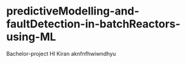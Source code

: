 # predictiveModelling-and-faultDetection-in-batchReactors-using-ML
Bachelor-project
HI Kiran aknfnfhwiwndhyu 